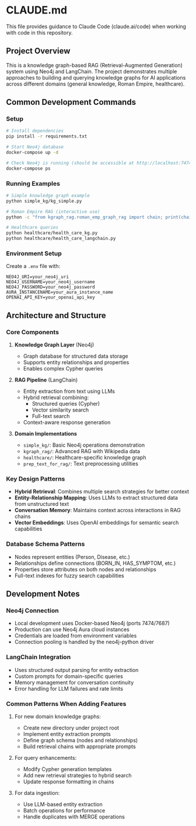 # CLAUDE.md

This file provides guidance to Claude Code (claude.ai/code) when working with code in this repository.

## Project Overview

This is a knowledge graph-based RAG (Retrieval-Augmented Generation) system using Neo4j and LangChain. The project demonstrates multiple approaches to building and querying knowledge graphs for AI applications across different domains (general knowledge, Roman Empire, healthcare).

## Common Development Commands

### Setup
```bash
# Install dependencies
pip install -r requirements.txt

# Start Neo4j database
docker-compose up -d

# Check Neo4j is running (should be accessible at http://localhost:7474)
docker-compose ps
```

### Running Examples
```bash
# Simple knowledge graph example
python simple_kg/kg_simple.py

# Roman Empire RAG (interactive use)
python -c "from kgraph_rag.roman_emp_graph_rag import chain; print(chain.invoke({'question': 'Who was the first Roman emperor?'}))"

# Healthcare queries
python healthcare/health_care_kg.py
python healthcare/health_care_langchain.py
```

### Environment Setup
Create a `.env` file with:
```
NEO4J_URI=your_neo4j_uri
NEO4J_USERNAME=your_neo4j_username  
NEO4J_PASSWORD=your_neo4j_password
AURA_INSTANCENAME=your_aura_instance_name
OPENAI_API_KEY=your_openai_api_key
```

## Architecture and Structure

### Core Components
1. **Knowledge Graph Layer** (Neo4j)
   - Graph database for structured data storage
   - Supports entity relationships and properties
   - Enables complex Cypher queries

2. **RAG Pipeline** (LangChain)
   - Entity extraction from text using LLMs
   - Hybrid retrieval combining:
     - Structured queries (Cypher)
     - Vector similarity search
     - Full-text search
   - Context-aware response generation

3. **Domain Implementations**
   - `simple_kg/`: Basic Neo4j operations demonstration
   - `kgraph_rag/`: Advanced RAG with Wikipedia data
   - `healthcare/`: Healthcare-specific knowledge graph
   - `prep_text_for_rag/`: Text preprocessing utilities

### Key Design Patterns
- **Hybrid Retrieval**: Combines multiple search strategies for better context
- **Entity-Relationship Mapping**: Uses LLMs to extract structured data from unstructured text
- **Conversation Memory**: Maintains context across interactions in RAG chains
- **Vector Embeddings**: Uses OpenAI embeddings for semantic search capabilities

### Database Schema Patterns
- Nodes represent entities (Person, Disease, etc.)
- Relationships define connections (BORN_IN, HAS_SYMPTOM, etc.)
- Properties store attributes on both nodes and relationships
- Full-text indexes for fuzzy search capabilities

## Development Notes

### Neo4j Connection
- Local development uses Docker-based Neo4j (ports 7474/7687)
- Production can use Neo4j Aura cloud instances
- Credentials are loaded from environment variables
- Connection pooling is handled by the neo4j-python driver

### LangChain Integration
- Uses structured output parsing for entity extraction
- Custom prompts for domain-specific queries
- Memory management for conversation continuity
- Error handling for LLM failures and rate limits

### Common Patterns When Adding Features
1. For new domain knowledge graphs:
   - Create new directory under project root
   - Implement entity extraction prompts
   - Define graph schema (nodes and relationships)
   - Build retrieval chains with appropriate prompts

2. For query enhancements:
   - Modify Cypher generation templates
   - Add new retrieval strategies to hybrid search
   - Update response formatting in chains

3. For data ingestion:
   - Use LLM-based entity extraction
   - Batch operations for performance
   - Handle duplicates with MERGE operations